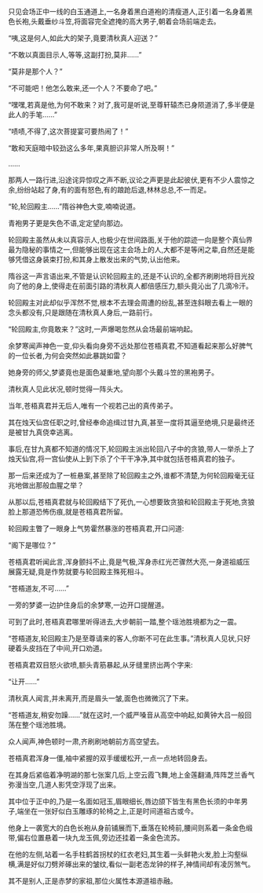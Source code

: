 
只见会场正中一线的白玉通道上,一名身着黑白道袍的清瘦道人,正引着一名身着黑色长袍,头戴垂纱斗笠,将面容完全遮掩的高大男子,朝着会场前端走去。

“咦,这是何人,如此大的架子,竟要清秋真人迎送？”

“不敢以真面目示人,等等,这副打扮,莫非……”

“莫非是那个人？”

“不可能吧！他怎么敢来,还一个人？不要命了吧。”

“嘿嘿,若真是他,为何不敢来？对了,我可是听说,至尊轩辕杰已身陨道消了,多半便是此人的手笔……”

“啧啧,不得了,这次菩提宴可要热闹了！”

“敢和天庭暗中较劲这么多年,果真胆识非常人所及啊！”

……

那两人一路行进,沿途诧异惊叹之声不断,议论之声更是此起彼伏,更有不少人震惊之余,纷纷站起了身,有的面有怒色,有的踉跄后退,林林总总,不一而足。

“轮,轮回殿主……”隋谷神色大变,喃喃说道。

青袍男子更是失色不语,定定望向那边。

轮回殿主虽然从未以真容示人,也极少在世间路面,关于他的踪迹一向是整个真仙界最为隐秘的事情之一,但能够出现在这主会场上的人,大都不是等闲之辈,自然还是能够凭借这身装束打扮,和其身上散发出来的气势,认出他来。

隋谷这一声言语出来,不管是认识轮回殿主的,还是不认识的,全都齐刷刷地将目光投向了他的身上,使得走在前面引路的清秋真人都倍感压力,额头竟沁出了几滴冷汗。

轮回殿主对此却似乎浑然不觉,根本不去理会周遭的纷乱,甚至连斜眼去看上一眼的念头都没有,只是跟随在清秋真人身后,一路前行。

“轮回殿主,你竟敢来？”这时,一声爆喝忽然从会场最前端响起。

余梦寒闻声神色一变,仰头看向身旁不远处那位苍梧真君,不知道看起来那么好脾气的一位长者,为何会突然如此暴跳如雷？

她身旁的师父,梦婆竟也是面色凝重地,望向那个头戴斗笠的黑袍男子。

清秋真人见此状况,顿时觉得一阵头大。

当年,苍梧真君并无后人,唯有一个视若己出的真传弟子。

其在烛天仙宫任职之时,曾经奉命追缉过甘九真,甚至一度将其逼至绝境,只是最终还是被甘九真侥幸逃离。

事后,在甘九真都不知道的情况下,轮回殿主派出轮回八子中的贪狼,带人一举杀上了烛天仙宫,将一宫仙使从上到下杀了个干干净净,其中就包括苍梧真君的独子。

那一后来还成为了一桩悬案,甚至除了轮回殿主之外,谁都不清楚,为何轮回殿毫无征兆地做出那般血腥之举？

从那以后,苍梧真君就与轮回殿结下了死仇,一心想要致贪狼和轮回殿主于死地,贪狼脸上那道恐怖伤痕,就是苍梧真君所留。

轮回殿主瞥了一眼身上气势霍然暴涨的苍梧真君,开口问道:

“阁下是哪位？”

苍梧真君听闻此言,浑身颤抖不止,竟是气极,浑身赤红光芒骤然大亮,一身道祖威压展露无疑,竟是作势就要与轮回殿主殊死相斗。

“苍梧道友,不可……”

一旁的梦婆一边护住身后的余梦寒,一边开口提醒道。

可到了此时,苍梧真君哪里听得进去,大步朝前一踏,整个瑶池胜境都为之一震。

“苍梧道友,轮回殿主乃是至尊请来的客人,你断不可在此生事。”清秋真人见状,只好硬着头皮挡在了中间,开口劝道。

苍梧真君双目怒火欲喷,额头青筋暴起,从牙缝里挤出两个字来:

“让开……”

清秋真人闻言,并未离开,而是眉头一皱,面色也微微沉了下来。

“苍梧道友,稍安勿躁……”就在这时,一个威严嗓音从高空中响起,如黄钟大吕一般回荡在整个瑶池胜境。

众人闻声,神色顿时一肃,齐刷刷地朝前方高空望去。

苍梧真君浑身一僵,袖中紧握的双手缓缓松开,一点一点地转回身去。

在其身后紧临着净明湖的那七张案几后,上空云霞飞舞,地上金莲翻涌,阵阵芝兰香气弥漫当空,几道人影凭空浮现了出来。

其中位于正中的,乃是一名面如冠玉,眉眼细长,唇边颌下皆生有黑色长须的中年男子,端坐在一张好似白玉雕琢的轮椅之上,正是时间道祖古或今。

他身上一袭宽大的白色长袍从身前铺展而下,垂落在轮椅前,腰间则系着一条金色缎带,偏右位置悬着一块九龙玉佩,旁边还挂着一条金色流苏。

在他的左侧,站着一名手柱鹤首拐杖的红衣老妇,其生着一头鲜艳火发,脸上沟壑纵横,满是好似刀劈斧硺出来的皱纹,看似一副老态龙钟的样子,神情间却有凌厉煞气。

其不是别人,正是赤梦的家祖,那位火属性本源道祖赤融。